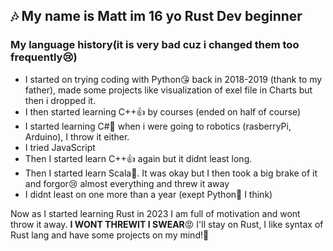 ## 🎶 My name is **Matt** im 16 yo Rust Dev beginner

### My language history(it is very bad cuz i changed them too frequently😢)

* I started on trying coding with Python😘 back in 2018-2019 (thank to my father), made some projects like visualization of exel file in Charts
but then i dropped it.
* I then started learning C++👍 by courses (ended on half of course)
* I started learning C#🤔 when i were going to robotics (rasberryPi, Arduino), I throw it either.
* I tried JavaScript
* Then I started learn C++👍 again but it didnt least long.
* Then I started learn Scala🌹.
It was okay but I then took a big brake of it and forgor😢 almost everything and threw it away
* I didnt least on one more than a year (exept Python🥰 I think)
  


Now as I started learning Rust in 2023 I am full of motivation and wont throw it away. **I WONT THREWIT I SWEAR**😡
I'll stay on Rust, I like syntax of Rust lang and have some projects on my mind!🥱

